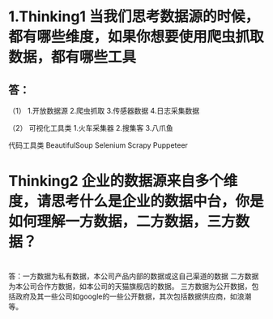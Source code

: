 # 1.Thinking1	当我们思考数据源的时候，都有哪些维度，如果你想要使用爬虫抓取数据，都有哪些工具 #

## 答：
（1）
1.开放数据源 
2.爬虫抓取
3.传感器数据
4.日志采集数据

（2）
可视化工具类
1.火车采集器
2.搜集客
3.八爪鱼

代码工具类
BeautifulSoup
Selenium
Scrapy
Puppeteer

##


# Thinking2	企业的数据源来自多个维度，请思考什么是企业的数据中台，你是如何理解一方数据，二方数据，三方数据？
 #

答：一方数据为私有数据，本公司产品内部的数据或这自己渠道的数据
    二方数据为本公司合作方数据，如本公司的天猫旗舰店的数据。
    三方数据为公开数据，包括政府及其一些公司如google的一些公开数据，其次包括数据供应商，如浪潮等。
